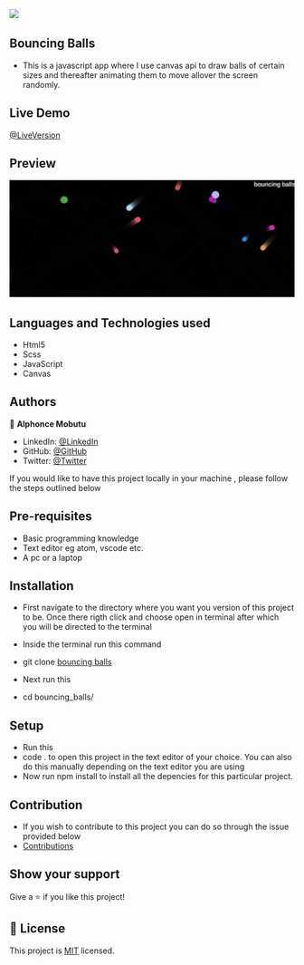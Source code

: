 ![](https://img.shields.io/badge/Microverse-blueviolet)

## Bouncing Balls

- This is a javascript app where I use canvas api to draw balls of certain sizes and thereafter animating them to move allover the screen randomly.

## Live Demo
[@LiveVersion](https://mobutusbouncingballs.netlify.app/)

## Preview
![](/images/bouncing.jpeg)

## Languages and Technologies used
- Html5
- Scss
- JavaScript
- Canvas
## Authors

👤 **Alphonce Mobutu**
- LinkedIn: [@LinkedIn](https://www.linkedin.com/in/adoyo-alphonce/)
- GitHub: [@GitHub](https://github.com/tingamapuro04)
- Twitter: [@Twitter](https://twitter.com/alphonce_mobutu)

If you would like to have this project locally in your machine , please follow the steps outlined below

## Pre-requisites
- Basic programming knowledge
- Text editor eg atom, vscode etc.
- A pc or a laptop

## Installation
- First navigate to the directory where you want you version of this project to be. Once there rigth click and choose open in terminal after which you will be directed to the terminal

- Inside the terminal run this command
- git clone [bouncing balls](https://github.com/tingamapuro04/bouncing_balls.git)
- Next run this
- cd bouncing_balls/

## Setup

- Run this
- code . to open this project in the text editor of your choice. You can also do this manually depending on the text editor you are using
- Now run npm install to install all the depencies for this particular project.

## Contribution
- If you wish to contribute to this project you can do so through the issue provided below
- [Contributions](https://github.com/tingamapuro04/bouncing_balls/issues/2)

## Show your support

Give a ⭐️ if you like this project!

## 📝 License

This project is [MIT](./MIT.md) licensed.
